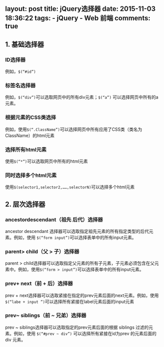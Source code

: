 layout: post
title:  jQuery选择器
date: 2015-11-03 18:36:22
tags: 
	- jQuery
	- Web 前端
comments: true  
---
## 1. 基础选择器
### ID选择器
例如，```$(“#id”)```
### 标签名选择器
例如，```$(“div”)```可以选取网页中的所有div元素；```$(“a”)``` 可以选择网页中所有的a元素。
<!--more-->
### 根据元素的CSS类选择
例如，使用```$(“.ClassName”)```可以选择网页中所有应用了CSS类（类名为ClassName）的html元素
### 选择所有html元素
使用```$(“*”)```可以选取网页中所有的html元素
### 同时选择多个html元素
使用```$(selector1,selector2,……,selectorN)```可以选择多个html元素
## 2. 层次选择器
### ancestordescendant（祖先 后代）选择器
ancestor descendant 选择器可以选取指定祖先元素的所有指定类型的后代元素。例如，使用 ```$(“form input”)```可以选择表单中的所有input元素。
### parent> child（父 > 子）选择器
parent > child选择器可以选取指定父元素的所有子元素，子元素必须包含在父元素中。例如，使用```$(“form > input”)```可以选择表单中的所有input元素。
### prev+ next（前 + 后）选择器
prev + next选择器可以选取紧接在指定的prev元素后面的next元素。例如，使用```$(“labe + input ”)```可以选择所有紧接在label元素后面的input元素
### prev~ siblings（前 ~ 兄弟）选择器
prev ~ siblings选择器可以选取指定的prev元素后面的根据 siblings 过滤的元素。例如，使用 ```$(“#prev ~ div”)``` 可以选择所有紧接在id为prev 的元素后面的 div 元素。